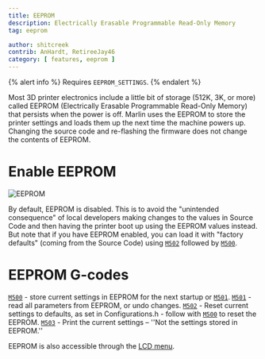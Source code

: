 ```yaml
---
title: EEPROM
description: Electrically Erasable Programmable Read-Only Memory
tag: eeprom

author: shitcreek
contrib: AnHardt, RetireeJay46
category: [ features, eeprom ]
---
```


{% alert info %}
Requires `EEPROM_SETTINGS`.
{% endalert %}

Most 3D printer electronics include a little bit of storage (512K, 3K, or more) called EEPROM (Electrically Erasable Programmable Read-Only Memory) that persists when the power is off. Marlin uses the EEPROM to store the printer settings and loads them up the next time the machine powers up. Changing the source code and re-flashing the firmware does not change the contents of EEPROM.

# Enable EEPROM

![EEPROM](/assets/images/features/EEPROM.png)

By default, EEPROM is disabled. This is to avoid the "unintended consequence" of local developers making changes to the values in Source Code and then having the printer boot up using the EEPROM values instead. But note that if you have EEPROM enabled, you can load it with "factory defaults" (coming from the Source Code) using [`M502`](/docs/gcode/M502.html) followed by [`M500`](/docs/gcode/M500.html).

# EEPROM G-codes

[`M500`](/docs/gcode/M500.html) - store current settings in EEPROM for the next startup or [`M501`](/docs/gcode/M501.html).
[`M501`](/docs/gcode/M501.html) - read all parameters from EEPROM, or undo changes.
[`M502`](/docs/gcode/M502.html) - Reset current settings to defaults, as set in Configurations.h - follow with [`M500`](/docs/gcode/M500.html) to reset the EEPROM.
[`M503`](/docs/gcode/M503.html) - Print the current settings – ''Not the settings stored in EEPROM.''

EEPROM is also accessible through the [LCD menu](/docs/features/lcd_menu.html).
